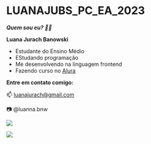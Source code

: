 # LUANAJUBS_PC_EA_2023
**_Quem sou eu? 🧠✨_**

**Luana Jurach Banowski**
- Estudante do Ensino Médio
- EStudando programação
- Me desenvolvendo na linguagem frontend
- Fazendo curso no [Alura](https://www.alura.com.br)

**Entre em contato comigo:**

📫 luanajurach@gmail.com

📷 @luanna.bnw

![](
https://media.tenor.com/1G7KLUiquh0AAAAi/typing-fast.gif)

[![](https://img.shields.io/badge/Instagram-E4405F?style=for-the-badge&logo=instagram&logoColor=white)](https://www.instagram.com/luanna.bnw/)
